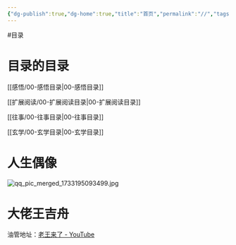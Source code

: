 ```yaml
---
{"dg-publish":true,"dg-home":true,"title":"首页","permalink":"//","tags":["gardenEntry"],"dgPassFrontmatter":true,"created":"2024-11-30T18:05:50.906+08:00","updated":"2024-12-20T18:41:50.817+08:00"}
---
```



#目录
# 目录的目录

[[感悟/00-感悟目录\|00-感悟目录]]

[[扩展阅读/00-扩展阅读目录\|00-扩展阅读目录]]

[[往事/00-往事目录\|00-往事目录]]

[[玄学/00-玄学目录\|00-玄学目录]]


# 人生偶像


![qq_pic_merged_1733195093499.jpg](/img/user/%E9%99%84%E4%BB%B6/qq_pic_merged_1733195093499.jpg)

# 大佬王吉舟
油管地址：[老王来了 - YouTube](https://www.youtube.com/@dlw2023)
